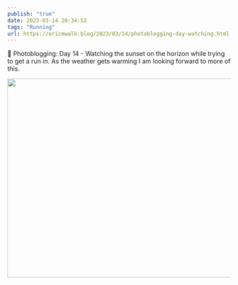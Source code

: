 ```yaml
---
publish: "true"
date: 2023-03-14 20:34:53
tags: "Running"
url: https://ericmwalk.blog/2023/03/14/photoblogging-day-watching.html
---
```


📸 Photoblogging: Day 14 - Watching the sunset on the horizon while trying to get a run in. As the weather gets warming I am looking forward to more of this.


<img src="uploads/2023/5520b9dee0.jpg" width="600" height="450" alt="">